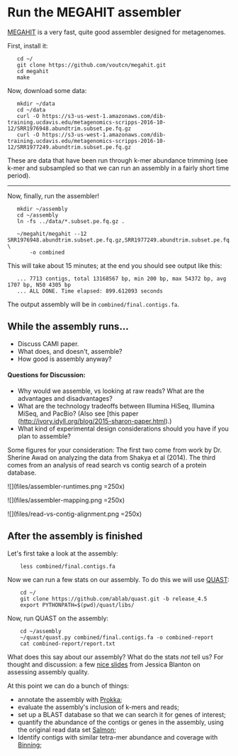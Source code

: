 Run the MEGAHIT assembler
=========================

[MEGAHIT](https://github.com/voutcn/megahit) is a very fast, quite good assembler designed for metagenomes.

First, install it:

```
   cd ~/
   git clone https://github.com/voutcn/megahit.git
   cd megahit
   make
```

Now, download some data:

```
   mkdir ~/data
   cd ~/data
   curl -O https://s3-us-west-1.amazonaws.com/dib-training.ucdavis.edu/metagenomics-scripps-2016-10-12/SRR1976948.abundtrim.subset.pe.fq.gz
   curl -O https://s3-us-west-1.amazonaws.com/dib-training.ucdavis.edu/metagenomics-scripps-2016-10-12/SRR1977249.abundtrim.subset.pe.fq.gz
```

These are data that have been run through k-mer abundance trimming (see k-mer and subsampled so that we can run an assembly in a fairly short time period).

----

Now, finally, run the assembler!

```
   mkdir ~/assembly
   cd ~/assembly
   ln -fs ../data/*.subset.pe.fq.gz .

   ~/megahit/megahit --12 SRR1976948.abundtrim.subset.pe.fq.gz,SRR1977249.abundtrim.subset.pe.fq.gz \
       -o combined
```

This will take about 15 minutes; at the end you should see output like
this:

```
   ... 7713 contigs, total 13168567 bp, min 200 bp, max 54372 bp, avg 1707 bp, N50 4305 bp
   ... ALL DONE. Time elapsed: 899.612093 seconds 
```

The output assembly will be in `combined/final.contigs.fa`.

## While the assembly runs...

* Discuss CAMI paper. 
* What does, and doesn't, assemble?
* How good is assembly anyway?

#### Questions for Discussion:

* Why would we assemble, vs looking at raw reads?  What are the advantages and disadvantages?
* What are the technology tradeoffs between Illumina HiSeq, Illumina MiSeq, and PacBio? (Also see [this paper (http://ivory.idyll.org/blog/2015-sharon-paper.html).)
* What kind of experimental design considerations should you have if you plan to assemble?

Some figures for your consideration: 
The first two come from work by Dr. Sherine Awad on analyzing the data from Shakya et al (2014). The third comes from an analysis of read search vs contig search of a protein database.

![](files/assembler-runtimes.png =250x)

![](files/assembler-mapping.png =250x)
  
![](files/read-vs-contig-alignment.png =250x)
   
## After the assembly is finished

Let's first take a look at the assembly:

```
    less combined/final.contigs.fa
```

Now we can run a few stats on our assembly. To do this we will use [QUAST](http://quast.sourceforge.net/quast):

```
    cd ~/
    git clone https://github.com/ablab/quast.git -b release_4.5
    export PYTHONPATH=$(pwd)/quast/libs/
```

Now, run QUAST on the assembly:

```
    cd ~/assembly
    ~/quast/quast.py combined/final.contigs.fa -o combined-report
    cat combined-report/report.txt
```

What does this say about our assembly? What do the stats *not* tell us? For thought and discussion: a few [nice slides](files/evaluate_assembly_summary.pdf) from Jessica Blanton on assessing assembly quality. 

At this point we can do a bunch of things:

* annotate the assembly with [Prokka](prokka_tutorial.md);
* evaluate the assembly's inclusion of k-mers and reads;
* set up a BLAST database so that we can search it for genes of interest;
* quantify the abundance of the contigs or genes in the assembly, using the original read data set [Salmon](salmon_tutorial.rst);
* Identify contigs with similar tetra-mer abundance and coverage with [Binning](binning.md);
